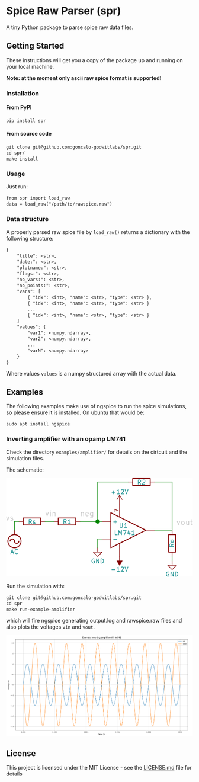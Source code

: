 # Spice Raw Parser (spr)

A tiny Python package to parse spice raw data files.

## Getting Started

These instructions will get you a copy of the package up and running on your local machine.

**Note: at the moment only ascii raw spice format is supported!**

### Installation

#### From PyPI
```
pip install spr
```

#### From source code
```
git clone git@github.com:goncalo-godwitlabs/spr.git
cd spr/
make install
```

### Usage

Just run:

```
from spr import load_raw
data = load_raw("/path/to/rawspice.raw")
```

### Data structure

A properly parsed raw spice file by `load_raw()` returns a dictionary with the following structure:

```
{
    "title": <str>,
    "date:": <str>,
    "plotname:": <str>,
    "flags:": <str>,
    "no_vars:": <str>,
    "no_points:": <str>,
    "vars": [
        { "idx": <int>, "name": <str>, "type": <str> },
        { "idx": <int>, "name": <str>, "type": <str> }
        ...
        { "idx": <int>, "name": <str>, "type": <str> }
    ]
    "values": {
        "var1": <numpy.ndarray>,
        "var2": <numpy.ndarray>,
        ...
        "varN": <numpy.ndarray>
    }
}
```

Where values `values` is a numpy structured array with the actual data.

## Examples

The following examples make use of ngspice to run the spice simulations, so please ensure it is installed.
On ubuntu that would be:
```
sudo apt install ngspice
```

### Inverting amplifier with an opamp LM741

Check the directory `examples/amplifier/` for details on the cirtcuit and the simulation files.

The schematic:

![](examples/amplifier/schematic.png)

Run the simulation with:

```
git clone git@github.com:goncalo-godwitlabs/spr.git
cd spr
make run-example-amplifier
```

which will fire ngspice generating output.log and rawspice.raw files and also plots the voltages `vin` and `vout`.

![](examples/amplifier/plot.png)


## License

This project is licensed under the MIT License - see the [LICENSE.md](LICENSE.md) file for details
